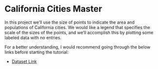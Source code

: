 # California Cities Master

In this project we’ll use the size of points to indicate the area and populations of California cities. We would like a legend that specifies the scale of the sizes of the points, and we’ll accomplish this by plotting some labeled data with no entries.

For a better understanding, I would recommend going through the below links before starting the tutorial:    
  
- [Dataset Link](https://github.com/Mayankml24/California-Cities-Master/blob/main/california_cities.csv)
